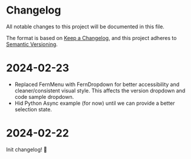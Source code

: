 # Changelog

All notable changes to this project will be documented in this file.

The format is based on [Keep a Changelog](https://keepachangelog.com/en/1.0.0/),
and this project adheres to [Semantic Versioning](https://semver.org/spec/v2.0.0.html).

# 2024-02-23

- Replaced FernMenu with FernDropdown for better accessibility and cleaner/consistent visual style. This affects the version dropdown and code sample dropdown.
- Hid Python Async example (for now) until we can provide a better selection state.

# 2024-02-22

Init changelog! 🙌

